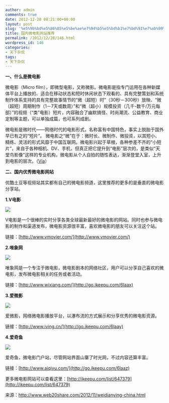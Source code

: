 ```yaml
---
author: admin
comments: true
date: 2012-12-28 08:21:00+00:00
layout: post
slug: '%e5%9b%bd%e5%86%85%e5%be%ae%e7%94%b5%e5%bd%b1%e7%bd%91%e7%ab%99%e6%8e%a8%e8%8d%90'
title: 国内微电影网站推荐
permalink: /2012/12/28/146.html
wordpress_id: 146
categories:
- 天下杂侃
tags:
- 天下杂侃
---
```





**一、什么是微电影**




微电影（Micro film），即微型电影，又称微影。微电影是指专门运用在各种新媒体平台上播放的、适合在移动状态和短时休闲状态下观看的、具有完整策划和系统制作体系支持的具有完整故事情节的“微（超短）时”（30秒－300秒）放映、“微（超短）周期制作（1－7天或数周）”和“微（超小）规模投资（几千-数千/万元每部）”的视频（“类”电影）短片，内容融合了幽默搞怪、时尚潮流、公益教育、商业定制等主题，可以单独成篇，也可系列成剧。




微电影是微时代——网络时代的电影形式，名称富有中国特色，事实上脱胎于国外早已有之的“短片”。 微电影之“微”在于：微时长、微制作、微投资，以其短小、精练、灵活的形式风靡于中国互联网。微电影兴起于草根，各种参差不齐的“小短片”，来自于各种相机、DV、手机，但真正把它提升到“电影”层次的，是类似“天堂鸟影像”这样的专业机构，微电影从个人自拍的随性表达，渐渐登堂入室，上升到电影的层次。（[Via](http://baike.baidu.com/view/4342291.htm)）




**二、国内优秀微电影网站**




优酷土豆等视频站其实都有自己的微电影频道，这里推荐的更多的是垂直的微电影分享站。




**1.V电影**




![](http://oimageb2.ydstatic.com/image?keyfrom=reader&w=500&url=http%3A%2F%2Falibuybuy-img11.stor.sinaapp.com%2F2012%2F12%2F1b30_4VN2N.jpg)  

V电影是一个很棒的实时分享各类全球最新最好的微电影的网站。同时也参与微电影的制作和渠道发布，微电影资源很丰富，喜欢微电影的朋友可以关注这个站。




链接：[http://www.vmovier.com/](http://www.vmovier.com/)




**2.唯象网**




![](http://oimagea8.ydstatic.com/image?keyfrom=reader&w=500&url=http%3A%2F%2Falibuybuy-img11.stor.sinaapp.com%2F2012%2F12%2F89a5_634852337352892669.jpg_500)




唯象网是一个专注于微电影，微电影剧本的网络社区，用户可以分享自己喜欢的微电影，发布微电影相关的任务或者活动。




链接：[http://www.wixiang.com/](http://go.ikeepu.com/6laax)




**3.爱微影**




![](http://oimagec8.ydstatic.com/image?keyfrom=reader&w=500&url=http%3A%2F%2Falibuybuy-img11.stor.sinaapp.com%2F2012%2F12%2Feb29_634852481560481956.jpg_500)  

爱微影，网络微电影播放平台，以瀑布流的方式展示和分享优秀的微电影资源。




链接：[http://www.iving.cn/](http://go.ikeepu.com/6laay)




**4.爱奇鱼**




![](http://oimagec3.ydstatic.com/image?keyfrom=reader&w=500&url=http%3A%2F%2Falibuybuy-img11.stor.sinaapp.com%2F2012%2F12%2Fb81a_634702864810273264.jpg_500)




爱奇鱼，微电影门户站，尽管网站界面山寨了时光网，不过内容还算丰富。




链接：[http://www.aiqiyu.com/](http://go.ikeepu.com/6laaz)




更多微电影网站可以查看这里：[http://ikeepu.com/list/647379](http://ikeepu.com/list/647379)




来源：http://www.web20share.com/2012/11/weidianying-china.html



